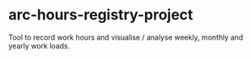 # arc-hours-registry-project
Tool to record work hours and visualise / analyse weekly, monthly and yearly work loads.
